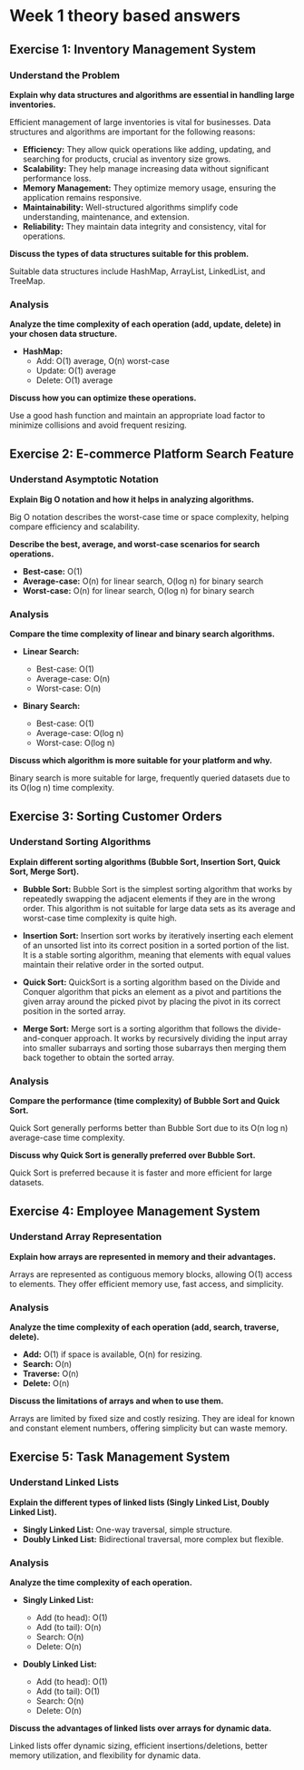 # Week 1 theory based answers

## Exercise 1: Inventory Management System

### Understand the Problem

**Explain why data structures and algorithms are essential in handling large inventories.**

Efficient management of large inventories is vital for businesses. Data structures and algorithms are important for the following reasons:

- **Efficiency:** They allow quick operations like adding, updating, and searching for products, crucial as inventory size grows.
- **Scalability:** They help manage increasing data without significant performance loss.
- **Memory Management:** They optimize memory usage, ensuring the application remains responsive.
- **Maintainability:** Well-structured algorithms simplify code understanding, maintenance, and extension.
- **Reliability:** They maintain data integrity and consistency, vital for operations.

**Discuss the types of data structures suitable for this problem.**

Suitable data structures include HashMap, ArrayList, LinkedList, and TreeMap.

### Analysis

**Analyze the time complexity of each operation (add, update, delete) in your chosen data structure.**

- **HashMap:** 
  - Add: O(1) average, O(n) worst-case
  - Update: O(1) average
  - Delete: O(1) average

**Discuss how you can optimize these operations.**

Use a good hash function and maintain an appropriate load factor to minimize collisions and avoid frequent resizing.

## Exercise 2: E-commerce Platform Search Feature

### Understand Asymptotic Notation

**Explain Big O notation and how it helps in analyzing algorithms.**

Big O notation describes the worst-case time or space complexity, helping compare efficiency and scalability.

**Describe the best, average, and worst-case scenarios for search operations.**

- **Best-case:** O(1)
- **Average-case:** O(n) for linear search, O(log n) for binary search
- **Worst-case:** O(n) for linear search, O(log n) for binary search

### Analysis

**Compare the time complexity of linear and binary search algorithms.**

- **Linear Search:** 
  - Best-case: O(1)
  - Average-case: O(n)
  - Worst-case: O(n)

- **Binary Search:** 
  - Best-case: O(1)
  - Average-case: O(log n)
  - Worst-case: O(log n)

**Discuss which algorithm is more suitable for your platform and why.**

Binary search is more suitable for large, frequently queried datasets due to its O(log n) time complexity.

## Exercise 3: Sorting Customer Orders

### Understand Sorting Algorithms

**Explain different sorting algorithms (Bubble Sort, Insertion Sort, Quick Sort, Merge Sort).**

- **Bubble Sort:** Bubble Sort is the simplest sorting algorithm that works by repeatedly swapping the adjacent elements if they are in the wrong order. This algorithm is not suitable for large data sets as its average and worst-case time complexity is quite high.

- **Insertion Sort:** Insertion sort works by iteratively inserting each element of an unsorted list into its correct position in a sorted portion of the list. It is a stable sorting algorithm, meaning that elements with equal values maintain their relative order in the sorted output.

- **Quick Sort:** QuickSort is a sorting algorithm based on the Divide and Conquer algorithm that picks an element as a pivot and partitions the given array around the picked pivot by placing the pivot in its correct position in the sorted array.

- **Merge Sort:** Merge sort is a sorting algorithm that follows the divide-and-conquer approach. It works by recursively dividing the input array into smaller subarrays and sorting those subarrays then merging them back together to obtain the sorted array.

### Analysis

**Compare the performance (time complexity) of Bubble Sort and Quick Sort.**

Quick Sort generally performs better than Bubble Sort due to its O(n log n) average-case time complexity.

**Discuss why Quick Sort is generally preferred over Bubble Sort.**

Quick Sort is preferred because it is faster and more efficient for large datasets.

## Exercise 4: Employee Management System

### Understand Array Representation

**Explain how arrays are represented in memory and their advantages.**

Arrays are represented as contiguous memory blocks, allowing O(1) access to elements. They offer efficient memory use, fast access, and simplicity.

### Analysis

**Analyze the time complexity of each operation (add, search, traverse, delete).**

- **Add:** O(1) if space is available, O(n) for resizing.
- **Search:** O(n)
- **Traverse:** O(n)
- **Delete:** O(n)

**Discuss the limitations of arrays and when to use them.**

Arrays are limited by fixed size and costly resizing. They are ideal for known and constant element numbers, offering simplicity but can waste memory.

## Exercise 5: Task Management System

### Understand Linked Lists

**Explain the different types of linked lists (Singly Linked List, Doubly Linked List).**

- **Singly Linked List:** One-way traversal, simple structure.
- **Doubly Linked List:** Bidirectional traversal, more complex but flexible.

### Analysis

**Analyze the time complexity of each operation.**

- **Singly Linked List:** 
  - Add (to head): O(1)
  - Add (to tail): O(n)
  - Search: O(n)
  - Delete: O(n)

- **Doubly Linked List:** 
  - Add (to head): O(1)
  - Add (to tail): O(1)
  - Search: O(n)
  - Delete: O(n)

**Discuss the advantages of linked lists over arrays for dynamic data.**

Linked lists offer dynamic sizing, efficient insertions/deletions, better memory utilization, and flexibility for dynamic data.
